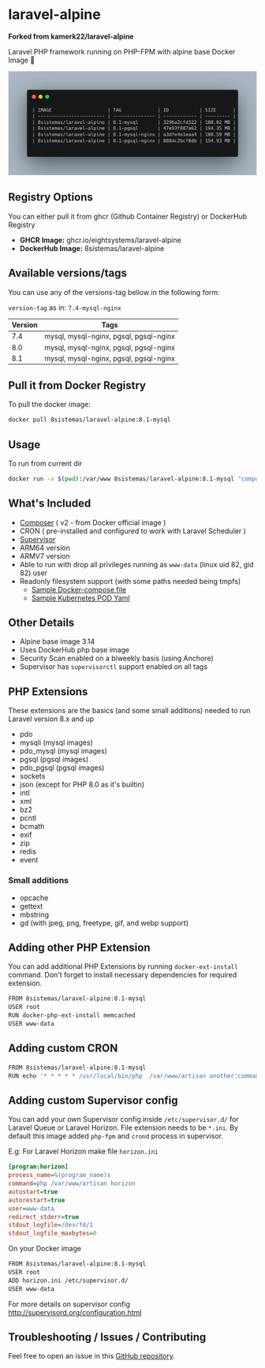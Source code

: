 # laravel-alpine

**Forked from kamerk22/laravel-alpine**

Laravel PHP framework running on PHP-FPM with alpine base Docker Image 🐳

![SIZE](https://github.com/EightSystems/laravel-alpine/blob/master/image-list-screenshot.png?raw=true)

## Registry Options

You can either pull it from ghcr (Github Container Registry) or DockerHub Registry

- **GHCR Image:** ghcr.io/eightsystems/laravel-alpine
- **DockerHub Image:** 8sistemas/laravel-alpine

## Available versions/tags

You can use any of the versions-tag bellow in the following form:

`version-tag` as in: `7.4-mysql-nginx`

| Version | Tags                                   |
| ------- | -------------------------------------- |
| 7.4     | mysql, mysql-nginx, pgsql, pgsql-nginx |
| 8.0     | mysql, mysql-nginx, pgsql, pgsql-nginx |
| 8.1     | mysql, mysql-nginx, pgsql, pgsql-nginx |

## Pull it from Docker Registry

To pull the docker image:

```bash
docker pull 8sistemas/laravel-alpine:8.1-mysql
```

## Usage

To run from current dir

```bash
docker run -v $(pwd):/var/www 8sistemas/laravel-alpine:8.1-mysql "composer install --prefer-dist"
```

## What's Included

- [Composer](https://getcomposer.org/) ( v2 - from Docker official image )
- CRON ( pre-installed and configured to work with Laravel Scheduler )
- [Supervisor](http://supervisord.org)
- ARM64 version
- ARMV7 version
- Able to run with drop all privileges running as `www-data` (linux uid 82, gid 82) user
- Readonly filesystem support (with some paths needed being tmpfs)
    - [Sample Docker-compose file](https://github.com/EightSystems/laravel-alpine/blob/master/8.1/docker-compose.yaml)
    - [Sample Kubernetes POD Yaml](https://github.com/EightSystems/laravel-alpine/blob/master/8.1/kube-pod.yaml)

## Other Details

- Alpine base image 3.14
- Uses DockerHub php base image
- Security Scan enabled on a biweekly basis (using Anchore)
- Supervisor has `supervisorctl` support enabled on all tags

## PHP Extensions

These extensions are the basics (and some small additions) needed to run Laravel version 8.x and up

- pdo
- mysqli (mysql images)
- pdo_mysql (mysql images)
- pgsql (pgsql images)
- pdo_pgsql (pgsql images)
- sockets
- json (except for PHP 8.0 as it's builtin)
- intl
- xml
- bz2
- pcntl
- bcmath
- exif
- zip
- redis
- event

### Small additions

- opcache
- gettext
- mbstring
- gd (with jpeg, png, freetype, gif, and webp support)

## Adding other PHP Extension

You can add additional PHP Extensions by running `docker-ext-install` command. Don't forget to install necessary dependencies for required extension.

```bash
FROM 8sistemas/laravel-alpine:8.1-mysql
USER root
RUN docker-php-ext-install memcached
USER www-data
```

## Adding custom CRON

```bash
FROM 8sistemas/laravel-alpine:8.1-mysql
RUN echo '* * * * * /usr/local/bin/php  /var/www/artisan another:command >> /dev/null 2>&1' >> /etc/crontabs/www-data
```

## Adding custom Supervisor config

You can add your own Supervisor config inside `/etc/supervisor.d/` for Laravel Queue or Laravel Horizon. File extension needs to be `*.ini`. By default this image added `php-fpm` and `crond` process in supervisor.

E.g: For Laravel Horizon make file `horizon.ini`

```ini
[program:horizon]
process_name=%(program_name)s
command=php /var/www/artisan horizon
autostart=true
autorestart=true
user=www-data
redirect_stderr=true
stdout_logfile=/dev/fd/1
stdout_logfile_maxbytes=0
```

On your Docker image

```bash
FROM 8sistemas/laravel-alpine:8.1-mysql
USER root
ADD horizon.ini /etc/supervisor.d/
USER www-data
```

For more details on supervisor config http://supervisord.org/configuration.html

## Troubleshooting / Issues / Contributing

Feel free to open an issue in this [GitHub repository](https://github.com/eightsystems/laravel-alpine).
